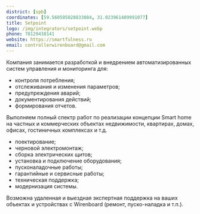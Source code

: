 ```yaml
---
district: [spb]
coordinates: [59.560505028833084, 31.023961409991077]
title: Setpoint
logo: /img/integrators/setpoint.webp
phone: 78129438141
website: https://smartfulness.ru
email: controllerwirenboard@gmail.com
---
```


Компания занимается разработкой и внедрением автоматизированных систем управления и мониторинга для:
* контроля потребления;
* отслеживания и изменения параметров;
* предупреждения аварий;
* документирования действий;
* формирования отчетов.


Выполняем полный спектр работ по реализации концепции Smart home на частных и коммерческих объектах недвижимости, квартирах, домах, офисах, гостиничных комплексах и т.д.
* поектирование;
* черновой электромонтаж;
* сборка электрических щитов;
* установка и подключение оборудования;
* пусконаладочные работы;
* гарантийные и сервисные работы;
* техническая поддержка;
* модернизация системы.

Возможна удаленная и выездная экспертная поддержка на ваших объектах и устройствах с Wirenboard (ремонт, пуско-наладка и т.п.).
